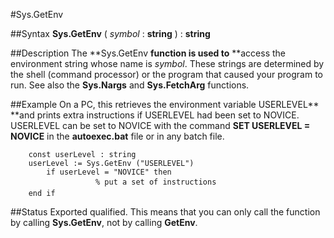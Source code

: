 
#Sys.GetEnv

##Syntax
**Sys.GetEnv** ( *symbol* : **string** ) : **string**



##Description
The **Sys.GetEnv **function is used to** **access the environment string whose name is *symbol*. These strings are determined by the shell (command processor) or the program that caused your program to run. See also the **Sys.Nargs** and **Sys.FetchArg** functions.



##Example
On a PC, this retrieves the environment variable USERLEVEL** **and prints extra instructions if USERLEVEL had been set to NOVICE. USERLEVEL can be set to NOVICE with the command **SET USERLEVEL = NOVICE** in the **autoexec.bat** file or in any batch file.


        const userLevel : string
        userLevel := Sys.GetEnv ("USERLEVEL")
            if userLevel = "NOVICE" then
                       % put a set of instructions
        end if
##Status
Exported qualified.
This means that you can only call the function by calling **Sys.GetEnv**, not by calling **GetEnv**.


